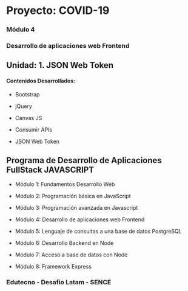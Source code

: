 # Proyecto: COVID-19

### Módulo 4
### Desarrollo de aplicaciones web Frontend

## Unidad: 1. JSON Web Token

#### Contenidos Desarrollados:

- Bootstrap

- jQuery

- Canvas JS

- Consumir APIs

- JSON Web Token

## Programa de Desarrollo de Aplicaciones FullStack JAVASCRIPT

- Módulo 1: Fundamentos Desarrollo Web

- Módulo 2: Programación básica en JavaScript

- Módulo 3: Programación avanzada en Javascript

- Módulo 4: Desarrollo de aplicaciones web Frontend

- Módulo 5: Lenguaje de consultas a una base de datos PostgreSQL

- Módulo 6: Desarrollo Backend en Node

- Módulo 7: Acceso a base de datos con Node

- Módulo 8: Framework Express


### Edutecno - Desafío Latam - SENCE